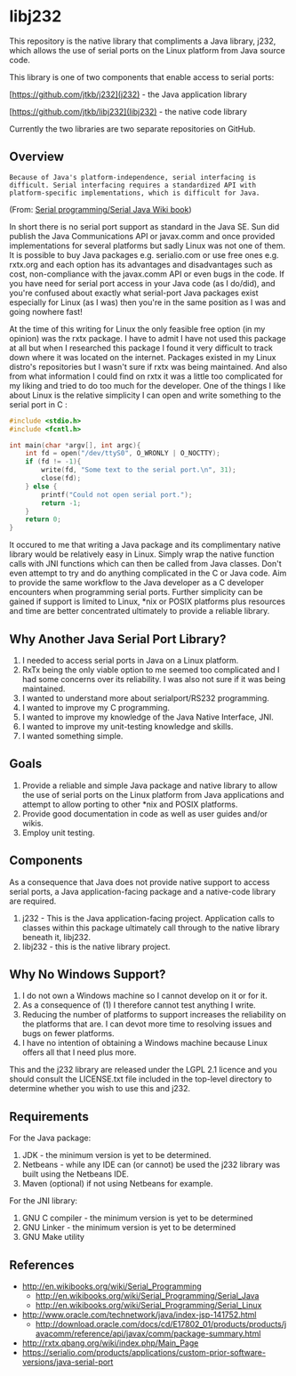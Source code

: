 libj232
=======

This repository is the native library that compliments a Java library, j232, which allows the use of serial ports on the Linux platform from Java source code.

This library is one of two components that enable access to serial ports:

[https://github.com/jtkb/j232](j232) - the Java application library

[https://github.com/jtkb/libj232](libj232) - the native code library

Currently the two libraries are two separate repositories on GitHub.

Overview
--------
`Because of Java's platform-independence, serial interfacing is difficult. Serial interfacing requires a standardized API with platform-specific implementations, which is difficult for Java.` 

(From: [Serial programming/Serial Java Wiki book](http://en.wikibooks.org/wiki/Serial_Programming/Serial_Java#Using_Java_for_Serial_Communication))

In short there is no serial port support as standard in the Java SE. Sun did publish the Java Communications API or javax.comm and once provided implementations for several platforms but sadly Linux was not one of them. It is possible to buy Java packages e.g. serialio.com or use free ones e.g. rxtx.org and each option has its advantages and disadvantages such as cost, non-compliance with the javax.comm API or even bugs in the code. If you have need for serial port access in your Java code (as I do/did), and you're confused about exactly what serial-port Java packages exist especially for Linux (as I was) then you're in the same position as I was and going nowhere fast!

At the time of this writing for Linux the only feasible free option (in my opinion) was the rxtx package. I have to admit I have not used this package at all but when I researched this package I found it very difficult to track down where it was located on the internet. Packages existed in my Linux distro's repositories but I wasn't sure if rxtx was being maintained. And also from what information I could find on rxtx it was a little too complicated for my liking and tried to do too much for the developer. One of the things I like about Linux is the relative simplicity I can open and write something to the serial port in C :

```C
#include <stdio.h>
#include <fcntl.h>

int main(char *argv[], int argc){
	int fd = open("/dev/ttyS0", O_WRONLY | O_NOCTTY);
	if (fd != -1){
		write(fd, "Some text to the serial port.\n", 31);
		close(fd);
	} else {
		printf("Could not open serial port.");
		return -1;
	}
	return 0;
}
```
It occured to me that writing a Java package and its complimentary native library would be relatively easy in Linux. Simply wrap the native function calls with JNI functions which can then be called from Java classes. Don't even attempt to try and do anything complicated in the C or Java code. Aim to provide the same workflow to the Java developer as a C developer encounters when programming serial ports. Further simplicity can be gained if support is limited to Linux, *nix or POSIX platforms plus resources and time are better concentrated ultimately to provide a reliable library.

Why Another Java Serial Port Library?
-------------------------------------
 1. I needed to access serial ports in Java on a Linux platform.
 2. RxTx being the only viable option to me seemed too complicated and I had some concerns over its reliability. I was also not sure if it was being maintained.
 3. I wanted to understand more about serialport/RS232 programming.
 4. I wanted to improve my C programming.
 5. I wanted to improve my knowledge of the Java Native Interface, JNI.
 6. I wanted to improve my unit-testing knowledge and skills.
 7. I wanted something simple.

Goals
-----
  1. Provide a reliable and simple Java package and native library to allow the use of serial ports on the Linux platform from Java applications and attempt to allow porting to other *nix and POSIX platforms.
  2. Provide good documentation in code as well as user guides and/or wikis.
  3. Employ unit testing.

Components
----------

As a consequence that Java does not provide native support to access serial ports, a Java application-facing package and a native-code library are required.
  1. j232 - This is the Java application-facing project. Application calls to classes within this package ultimately call through to the native library beneath it, libj232.
  2. libj232 - this is the native library project.

Why No Windows Support?
-----------------------
  1. I do not own a Windows machine so I cannot develop on it or for it.
  2. As a consequence of (1) I therefore cannot test anything I write.
  3. Reducing the number of platforms to support increases the reliability on the platforms that are. I can devot more time to resolving issues and bugs on fewer platforms.
  4. I have no intention of obtaining a Windows machine because Linux offers all that I need plus more.


This and the j232 library are released under the LGPL 2.1 licence and you should consult the LICENSE.txt file included in the top-level directory to determine whether you wish to use this and j232.

Requirements
------------
For the Java package:
  1. JDK - the minimum version is yet to be determined.
  2. Netbeans - while any IDE can (or cannot) be used the j232 library was built using the Netbeans IDE.
  3. Maven (optional) if not using Netbeans for example.

For the JNI library:
 1. GNU C compiler - the minimum version is yet to be determined
 2. GNU Linker - the minimum version is yet to be determined
 3. GNU Make utility

References
----------
* http://en.wikibooks.org/wiki/Serial_Programming
  * http://en.wikibooks.org/wiki/Serial_Programming/Serial_Java
  * http://en.wikibooks.org/wiki/Serial_Programming/Serial_Linux
* http://www.oracle.com/technetwork/java/index-jsp-141752.html
  * http://download.oracle.com/docs/cd/E17802_01/products/products/javacomm/reference/api/javax/comm/package-summary.html
* http://rxtx.qbang.org/wiki/index.php/Main_Page
* https://serialio.com/products/applications/custom-prior-software-versions/java-serial-port
